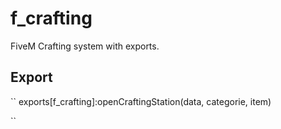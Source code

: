 # f_crafting
FiveM Crafting system with exports.

## Export

``
exports[f_crafting]:openCraftingStation(data, categorie, item)

``
